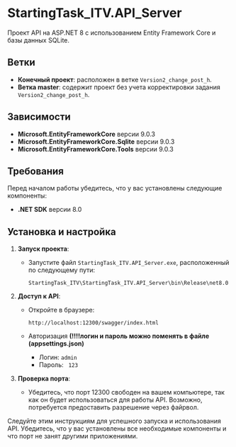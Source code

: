 # StartingTask_ITV.API_Server

Проект API на ASP.NET 8 с использованием Entity Framework Core и базы данных SQLite.

## Ветки

- **Конечный проект**: расположен в ветке `Version2_change_post_h`.
- **Ветка master**: содержит проект без учета корректировки задания `Version2_change_post_h`.
  
## Зависимости

- **Microsoft.EntityFrameworkCore** версии 9.0.3
- **Microsoft.EntityFrameworkCore.Sqlite** версии 9.0.3
- **Microsoft.EntityFrameworkCore.Tools** версии 9.0.3

## Требования

Перед началом работы убедитесь, что у вас установлены следующие компоненты:
- **.NET SDK** версии 8.0

## Установка и настройка

1. **Запуск проекта**:
   - Запустите файл `StartingTask_ITV.API_Server.exe`, расположенный по следующему пути:
     ```
     StartingTask_ITV\StartingTask_ITV.API_Server\bin\Release\net8.0
     ```

2. **Доступ к API**:
   - Откройте в браузере:
     ```
     http://localhost:12300/swagger/index.html
     ```
   - Авторизация
     **(!!!!логин и пароль  можно поменять в  файле (appsettings.json)**
     
     - Логин:
      ```admin```
     - Пароль:
      ``` 123```
     
3. **Проверка порта**:
   - Убедитесь, что порт 12300 свободен на вашем компьютере, так как он будет использоваться для работы API. Возможно, потребуется предоставить разрешение через файрвол.

Следуйте этим инструкциям для успешного запуска и использования API. Убедитесь, что у вас установлены все необходимые компоненты и что порт не занят другими приложениями.
